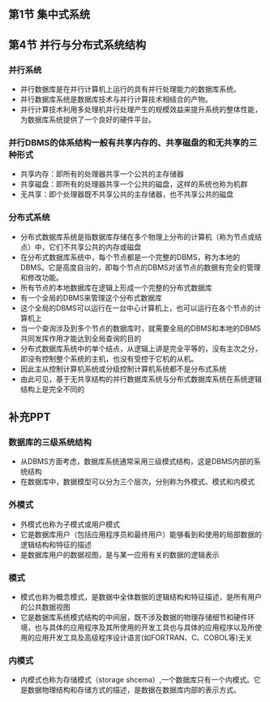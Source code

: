 ## 第1节 集中式系统
## 第4节 并行与分布式系统结构
### 并行系统
* 并行数据库是在并行计算机上运行的具有并行处理能力的数据库系统。
* 并行数据库系统是数据库技术与并行计算技术相结合的产物。
* 并行计算技术利用多处理机并行处理产生的规模效益来提升系统的整体性能，为数据库系统提供了一个良好的硬件平台。

###  并行DBMS的体系结构一般有共享内存的、共享磁盘的和无共享的三种形式
* 共享内存：即所有的处理器共享一个公共的主存储器
* 共享磁盘：即所有的处理器共享一个公共的磁盘，这样的系统也称为机群
* 无共享：即个处理器既不共享公共的主存储器，也不共享公共的磁盘 

### 分布式系统
* 分布式数据库系统是指数据库存储在多个物理上分布的计算机（称为节点或结点）中，它们不共享公共的内存或磁盘
* 在分布式数据库系统中，每个节点都是一个完整的DBMS，称为本地的DBMS。它是高度自治的，即每个节点的DBMS对该节点的数据有完全的管理和修改功能。
* 所有节点的本地数据库在逻辑上形成一个完整的分布式数据库
* 有一个全局的DBMS来管理这个分布式数据库
* 这个全局的DBMS可以运行在一台中心计算机上，也可以运行在各个节点的计算机上
* 当一个查询涉及到多个节点的数据库时，就需要全局的DBMS和本地的DBMS共同发挥作用才能达到全局查询的目的
* 分布式数据库系统中的单个结点，从逻辑上讲是完全平等的，没有主次之分，即没有控制整个系统的主机，也没有受控于它机的从机。
* 因此主从控制计算机系统或分级控制计算机系统都不是分布式系统
* 由此可见，基于无共享结构的并行数据库系统与分布式数据库系统在系统逻辑结构上是完全不同的

## 补充PPT
### 数据库的三级系统结构
* 从DBMS方面考虑，数据库系统通常采用三级模式结构，这是DBMS内部的系统结构
* 在数据库中，数据模型可以分为三个层次，分别称为外模式、模式和内模式

### 外模式

- 外模式也称为子模式或用户模式
- 它是数据库用户（包括应用程序员和最终用户）能够看到和使用的局部数据的逻辑结构和特征的描述
- 是数据库用户的数据视图，是与某一应用有关的数据的逻辑表示

### 模式

- 模式也称为概念模式，是数据中全体数据的逻辑结构和特征描述，是所有用户的公共数据视图
- 它是数据库系统模式结构的中间层，既不涉及数据的物理存储细节和硬件环境，也与具体的应用程序及其所使用的开发工具也与具体的应用程序以及所使用的应用开发工具及高级程序设计语言(如FORTRAN、C、COBOL等)无关

### 内模式

- 内模式也称为存储模式（storage shcema）,一个数据库只有一个内模式。它是数据物理结构和存储方式的描述，是数据在数据库内部的表示方式。
